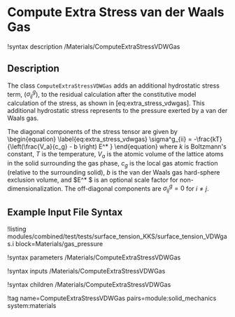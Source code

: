 # Compute Extra Stress van der Waals Gas

!syntax description /Materials/ComputeExtraStressVDWGas

## Description

The class `ComputeExtraStressVDWGas` adds an additional hydrostatic stress term, ($\sigma^g_{ij}$), to
the residual calculation after the constitutive model calculation of the stress, as shown in
[eq:extra_stress_vdwgas].  This additional hydrostatic stress represents to the pressure
exerted by a van der Waals gas.


The diagonal components of the stress tensor are given by
\begin{equation}
  \label{eq:extra_stress_vdwgas}
  \sigma^g_{ii} = -\frac{kT}{\left(\frac{V_a}{c_g} - b \right) E^* }
\end{equation}
where $k$ is Boltzmann's constant, $T$ is the temperature, $V_a$ is the atomic volume of the lattice
atoms in the solid surrounding the gas phase, $c_g$ is the local gas atomic fraction (relative to
the surrounding solid), $b$ is the van der Waals gas hard-sphere exclusion volume, and $E^* $ is
an optional scale factor for non-dimensionalization. The off-diagonal components are
$\sigma^g_{ij} = 0$ for $i \neq j$.

## Example Input File Syntax

!listing modules/combined/test/tests/surface_tension_KKS/surface_tension_VDWgas.i block=Materials/gas_pressure

!syntax parameters /Materials/ComputeExtraStressVDWGas

!syntax inputs /Materials/ComputeExtraStressVDWGas

!syntax children /Materials/ComputeExtraStressVDWGas

!tag name=ComputeExtraStressVDWGas pairs=module:solid_mechanics system:materials
